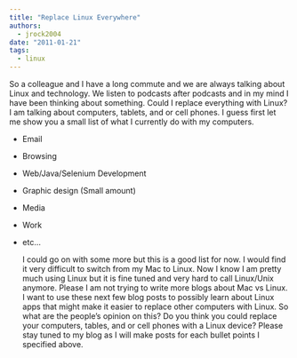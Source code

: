 ```yaml
---
title: "Replace Linux Everywhere"
authors:
  - jrock2004
date: "2011-01-21"
tags:
  - linux
---
```


So a colleague and I have a long commute and we are always talking about Linux and technology. We listen to podcasts after podcasts and in my mind I have been thinking about something. Could I replace everything with Linux? I am talking about computers, tablets, and or cell phones. I guess first let me show you a small list of what I currently do with my computers.

- Email
- Browsing
- Web/Java/Selenium Development
- Graphic design (Small amount)
- Media
- Work
- etc…
    
    I could go on with some more but this is a good list for now. I would find it very difficult to switch from my Mac to Linux. Now I know I am pretty much using Linux but it is fine tuned and very hard to call Linux/Unix anymore. Please I am not trying to write more blogs about Mac vs Linux. I want to use these next few blog posts to possibly learn about Linux apps that might make it easier to replace other computers with Linux. So what are the people’s opinion on this? Do you think you could replace your computers, tables, and or cell phones with a Linux device? Please stay tuned to my blog as I will make posts for each bullet points I specified above.
